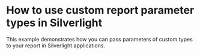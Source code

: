 # How to use custom report parameter types in Silverlight


<p>This example demonstrates how you can pass parameters of custom types to your report in Silverlight applications.</p>

<br/>


